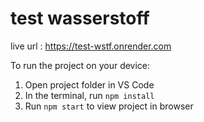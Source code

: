 
  # test wasserstoff

  live url : https://test-wstf.onrender.com
  
  To run the project on your device:
  1) Open project folder in VS Code
  2) In the terminal, run `npm install`
  3) Run `npm start` to view project in browser
  

